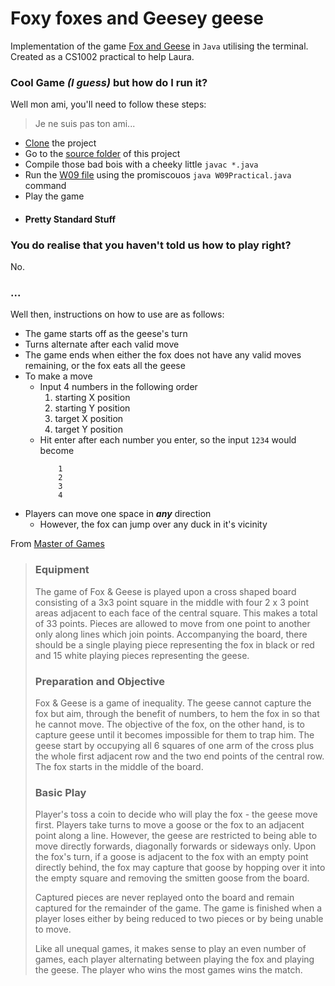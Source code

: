 # Foxy foxes and Geesey geese
Implementation of the game [Fox and Geese](https://en.wikipedia.org/wiki/Fox_games#Fox_and_Geese) in `Java` utilising the terminal. Created as a CS1002 practical to help Laura.

### Cool Game _(I guess)_ but how do I run it?
Well mon ami, you'll need to follow these steps:
> Je ne suis pas ton ami...

+ [Clone](https://github.com/VictorIJnr/CS1002-W09.git "Download the project now") the project
+ Go to the [source folder](/source) of this project 
+ Compile those bad bois with a cheeky little `javac *.java`
+ Run the [W09 file](/source/W09Practical.java) using the promiscouos `java W09Practical.java` command
+ Play the game
+ #### Pretty Standard Stuff  

  
### You do realise that you haven't told us how to play right?
No.
### ...
Well then, instructions on how to use are as follows:  
+ The game starts off as the geese's turn
+ Turns alternate after each valid move
+ The game ends when either the fox does not have any valid moves remaining, or the fox eats all the geese
+ To make a move
    + Input 4 numbers in the following order  
        1. starting X position
        2. starting Y position
        3. target X position
        4. target Y position
    + Hit enter after each number you enter, so the input `1234` would become 
        ```
            1
            2
            3
            4
        ```
+ Players can move one space in **_any_** direction
    + However, the fox can jump over any duck in it's vicinity
    
From [Master of Games](https://www.mastersofgames.com/rules/fox-geese-rules.htm)
> ### Equipment
> 
> The game of Fox & Geese is played upon a cross shaped board consisting of a 3x3 point square in the middle with four 2 x 3  point areas adjacent to each face of the central square. This makes a total of 33 points. Pieces are allowed to move from 
> one point to another only along lines which join points. Accompanying the board, there should be a single playing piece  representing the fox in black or red and 15 white playing pieces representing the geese.
> 
>  
> 
> ### Preparation and Objective
> 
> Fox & Geese is a game of inequality. The geese cannot capture the fox but aim, through the benefit of numbers, to hem the  fox in so that he cannot move. The objective of the fox, on the other hand, is to capture geese until it becomes impossible  for them to trap him. The geese start by occupying all 6 squares of one arm of the cross plus the whole first adjacent row  and the two end points of the central row. The fox starts in the middle of the board.
> 
>  
> 
> ### Basic Play
> 
> Player's toss a coin to decide who will play the fox - the geese move first. Players take turns to move a goose or the fox  to an adjacent point along a line. However, the geese are restricted to being able to move directly forwards, diagonally  forwards or sideways only.
> Upon the fox's turn, if a goose is adjacent to the fox with an empty point directly behind, the fox may capture that goose by hopping over it into the empty square and removing the smitten goose from the board.
> 
> Captured pieces are never replayed onto the board and remain captured for the remainder of the game.  The game is finished when a player loses either by being reduced to two pieces or by being unable to move.
> 
> Like all unequal games, it makes sense to play an even number of games, each player alternating between playing the fox and playing the geese. The player who wins the most games wins the match.
